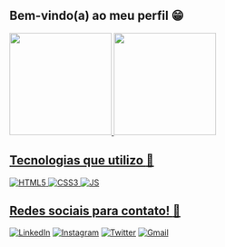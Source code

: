 ## Bem-vindo(a) ao meu perfil 😁

 <div>
   <a href="https://github.com/gui-bus">
   <img height="180em" src="https://github-readme-stats.vercel.app/api?username=gui-bus&show_icons=true&theme=github_dark&include_all_commits=true&count_private=true"/>
   <img height="180em" src="https://github-readme-stats.vercel.app/api/top-langs/?username=gui-bus&layout=compact&langs_count=6&theme=github_dark"/>

</div>
 
## Tecnologias que utilizo :dart:
![HTML5](https://img.icons8.com/color/48/000000/html-5--v1.png)
![CSS3](https://img.icons8.com/color/48/000000/css3.png)
![JS](https://img.icons8.com/color/48/000000/javascript--v1.png)

## Redes sociais para contato! :speech_balloon:
[![LinkedIn](https://img.icons8.com/color/48/000000/linkedin.png)](https://www.linkedin.com/in/gui-bus/)
[![Instagram](https://img.icons8.com/fluency/48/000000/instagram-new.png)](https://www.instagram.com/gui-bus_dev/)
[![Twitter](https://img.icons8.com/color/48/000000/twitter--v1.png)](https://twitter.com/guibus_dev/)
[![Gmail](https://img.icons8.com/fluency/48/000000/gmail.png)](mailto:guibus.dev@gmail.com)
 
